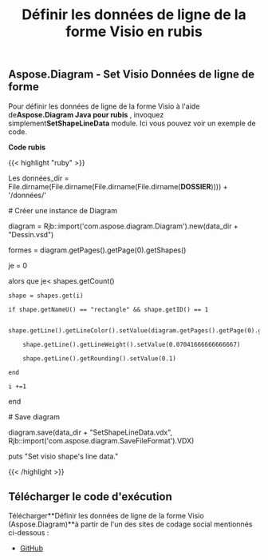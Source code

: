 ﻿---
title: Définir les données de ligne de la forme Visio en rubis
type: docs
weight: 140
url: /fr/java/set-visio-shape-s-line-data-in-ruby/
---
## **Aspose.Diagram - Set Visio Données de ligne de forme**
 Pour définir les données de ligne de la forme Visio à l'aide de**Aspose.Diagram Java pour rubis** , invoquez simplement**SetShapeLineData** module. Ici vous pouvez voir un exemple de code.

**Code rubis**

{{< highlight "ruby" >}}

 Les données_dir = File.dirname(File.dirname(File.dirname(File.dirname(__DOSSIER__)))) + '/données/'

\# Créer une instance de Diagram

diagram = Rjb::import('com.aspose.diagram.Diagram').new(data_dir + "Dessin.vsd")

formes = diagram.getPages().getPage(0).getShapes()

je = 0

 alors que je< shapes.getCount()

    shape = shapes.get(i)

    if shape.getNameU() == "rectangle" && shape.getID() == 1

        shape.getLine().getLineColor().setValue(diagram.getPages().getPage(0).getShapes().getShape(1).getFill().getFillForegnd().getValue())

        shape.getLine().getLineWeight().setValue(0.07041666666666667)

        shape.getLine().getRounding().setValue(0.1)

    end

    i +=1

end

\# Save diagram

diagram.save(data_dir + "SetShapeLineData.vdx", Rjb::import('com.aspose.diagram.SaveFileFormat').VDX)

puts "Set visio shape's line data."

{{< /highlight >}}
## **Télécharger le code d'exécution**
 Télécharger**Définir les données de ligne de la forme Visio (Aspose.Diagram)**à partir de l'un des sites de codage social mentionnés ci-dessous :

- [GitHub](https://github.com/asposediagram/Aspose.Diagram-for-Java/blob/master/Plugins/Aspose_Diagram_Java_for_Ruby/lib/asposediagramjava/Shapes/setshapelinedata.rb)
